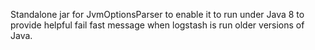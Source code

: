 Standalone jar for JvmOptionsParser to enable it to run under Java 8 to provide
helpful fail fast message when logstash is run older versions of Java.